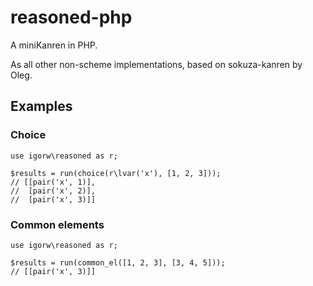 # reasoned-php

A miniKanren in PHP.

As all other non-scheme implementations, based on sokuza-kanren by Oleg.


## Examples

### Choice

    use igorw\reasoned as r;

    $results = run(choice(r\lvar('x'), [1, 2, 3]));
    // [[pair('x', 1)],
    //  [pair('x', 2)],
    //  [pair('x', 3)]]

### Common elements

    use igorw\reasoned as r;

    $results = run(common_el([1, 2, 3], [3, 4, 5]));
    // [[pair('x', 3)]]
